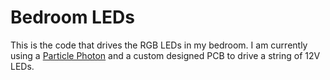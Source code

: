 # Bedroom LEDs
This is the code that drives the RGB LEDs in my bedroom. I am currently using a [Particle Photon](https://www.particle.io/products/hardware/photon-wifi-dev-kit) and a custom designed PCB to drive a string of 12V LEDs.
